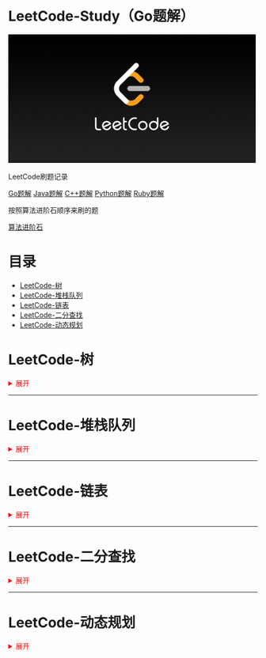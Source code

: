 # LeetCode-Study（Go题解）

![img](./editor/cn/doc/LeetCode-Study.png)

LeetCode刷题记录

[Go题解](https://github.com/paidx0/LeetCode-Study/tree/main)
[Java题解](https://github.com/paidx0/LeetCode-Study/tree/java)
[C++题解](https://github.com/paidx0/LeetCode-Study/tree/cplus)
[Python题解](https://github.com/paidx0/LeetCode-Study/tree/python)
[Ruby题解](https://github.com/paidx0/LeetCode-Study/tree/ruby)

按照算法进阶石顺序来刷的题

[算法进阶石](https://github.com/acm-clan/algorithm-stone)

# 目录

* [LeetCode-树](#leetcode-树)
* [LeetCode-堆栈队列](#leetcode-堆栈队列)
* [LeetCode-链表](#LeetCode-链表)
* [LeetCode-二分查找](#LeetCode-二分查找)
* [LeetCode-动态规划](#LeetCode-动态规划)

# LeetCode-树

<details><summary style="color: red">展开</summary>

#### 遍历二叉树-1

<details> <summary style="color: aquamarine ">已完成</summary>
100，101，104，110，112，226，530，543，563，572，606，637，653，671
</details>

#### 中序遍历

<details> <summary style="color: aquamarine ">已完成</summary>
235，501，98，230，538，1008，99，1305
</details>

#### 层次遍历

<details> <summary style="color: aquamarine ">已完成</summary>
111，103，107，116，429，513，515，623，662，958，919，1104，1161，1302，1609
</details>

#### 生成二叉树

<details> <summary style="color: aquamarine ">已完成</summary>
617，95，108，105，106，889，450，654，669，701，894，998，1130，1261
</details>

#### 记录路径

<details> <summary style="color: aquamarine ">已完成</summary>
113，114，437，988，1123，1315，1367，1372，1457
</details>

#### 叶子节点

<details> <summary style="color: aquamarine ">已完成</summary>
129
</details>

#### 遍历二叉树-2

<details> <summary style="color: aquamarine ">已完成</summary>
94，102，236，508，951，971，1026，1038，1379，1448，1600
</details>

#### 非递归实现（迭代）

<details> <summary style="color: aquamarine ">已完成</summary>
144，145
</details>

#### 树形dp

<details> <summary style="color: aquamarine ">已完成</summary>
337，
</details>

#### 二叉树序列化

<details> <summary style="color: aquamarine ">已完成</summary>
449，652，655，
</details>

#### 所有路径

<details> <summary style="color: aquamarine ">已完成</summary>
687，863，979，124，1443，1530，1145，968
</details>

#### 图与树

<details> <summary style="color: aquamarine ">已完成</summary>
684，685，1466
</details>

#### 剪枝

<details> <summary style="color: aquamarine ">已完成</summary>
814，,865，1110，1325，1339
</details>
</details>

---

# LeetCode-堆栈队列

<details> <summary style="color: red">展开</summary>

#### 堆

<details> <summary style="color: aquamarine ">已完成</summary>
1046，355，451，659，347，1642，1753，1705，313，767，1054，23
</details>

#### 堆与第k大元素

<details> <summary style="color: aquamarine ">已完成</summary>
215，703，973，373，692
</details>

#### 双堆合作

<details> <summary style="color: aquamarine ">已完成</summary>
295
</details>


#### 堆与Dijkstra算法

<details> <summary style="color: aquamarine ">已完成</summary>
787，743
</details>

#### 滑动窗口

<details> <summary style="color: aquamarine ">已完成</summary>

</details>


</details>

---

# LeetCode-链表

<details> <summary style="color: red">展开</summary>

</details>

---

# LeetCode-二分查找

<details> <summary style="color: red">展开</summary>

</details>

---

# LeetCode-动态规划

<details> <summary style="color: red">展开</summary>

</details>